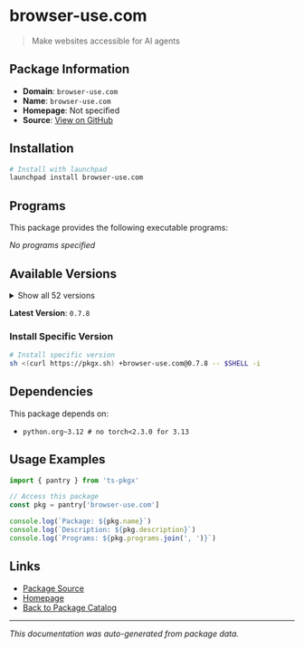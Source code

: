 # browser-use.com

> Make websites accessible for AI agents

## Package Information

- **Domain**: `browser-use.com`
- **Name**: `browser-use.com`
- **Homepage**: Not specified
- **Source**: [View on GitHub](https://github.com/pkgxdev/pantry/tree/main/projects/browser-use.com/package.yml)

## Installation

```bash
# Install with launchpad
launchpad install browser-use.com
```

## Programs

This package provides the following executable programs:

*No programs specified*

## Available Versions

<details>
<summary>Show all 52 versions</summary>

- `0.7.8`, `0.7.7`, `0.7.6`, `0.7.5`, `0.7.4`
- `0.7.3`, `0.7.2`, `0.7.1`, `0.7.0`, `0.6.3`
- `0.6.2`, `0.6.1`, `0.6.0`, `0.5.11`, `0.5.10`
- `0.5.9`, `0.5.8`, `0.5.7`, `0.5.6`, `0.5.5`
- `0.5.4`, `0.5.3`, `0.5.2`, `0.5.1`, `0.5.0`
- `0.4.5`, `0.4.4`, `0.4.3`, `0.4.2`, `0.3.3`
- `0.3.2`, `0.3.1`, `0.3.0`, `0.2.7`, `0.2.6`
- `0.2.5`, `0.2.4`, `0.2.3`, `0.2.2`, `0.2.1`
- `0.1.48`, `0.1.47`, `0.1.46`, `0.1.45`, `0.1.44`
- `0.1.43`, `0.1.42`, `0.1.41`, `0.1.40`, `0.1.39`
- `0.1.38`, `0.1.37`

</details>

**Latest Version**: `0.7.8`

### Install Specific Version

```bash
# Install specific version
sh <(curl https://pkgx.sh) +browser-use.com@0.7.8 -- $SHELL -i
```

## Dependencies

This package depends on:

- `python.org~3.12 # no torch<2.3.0 for 3.13`

## Usage Examples

```typescript
import { pantry } from 'ts-pkgx'

// Access this package
const pkg = pantry['browser-use.com']

console.log(`Package: ${pkg.name}`)
console.log(`Description: ${pkg.description}`)
console.log(`Programs: ${pkg.programs.join(', ')}`)
```

## Links

- [Package Source](https://github.com/pkgxdev/pantry/tree/main/projects/browser-use.com/package.yml)
- [Homepage](#)
- [Back to Package Catalog](../../package-catalog.md)

---

*This documentation was auto-generated from package data.*
